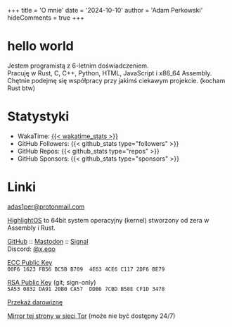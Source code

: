 +++
title = 'O mnie'
date = '2024-10-10'
author = 'Adam Perkowski'
hideComments = true
+++

# hello world

Jestem programistą z 6-letnim doświadczeniem.<br>
Pracuję w Rust, C, C++, Python, HTML, JavaScript i x86_64 Assembly.<br>
Chętnie podejmę się współpracy przy jakimś ciekawym projekcie. (kocham Rust btw)

# Statystyki

- WakaTime: <a href="https://wakatime.com/@adamperkowski" target="_blank">{{< wakatime_stats >}}</a>
- GitHub Followers: {{< github_stats type="followers" >}}
- GitHub Repos: {{< github_stats type="repos" >}}
- GitHub Sponsors: {{< github_stats type="sponsors" >}}

# Linki

<a href="mailto:adas1per@protonmail.com" target="_blank">adas1per@protonmail.com</a>

<a href="https://os.adamperkowski.dev" target="_blank">HighlightOS</a>
to 64bit system operacyjny (kernel) stworzony od zera w Assembly i Rust.

<a href="https://github.com/adamperkowski" target="_blank">GitHub</a> :: <a href="https://floss.social/@xx0a_q" target="_blank">Mastodon</a> :: <a href="https://signal.me/#eu/soGztmBh8pJ75fu3ZRkOUc-Zp4bH0BLEaHy_lxWc7Ijs_TBtUitOKbDwMxRJp-Be" target="_blank">Signal</a><br>
Discord: <a href="https://discord.com/users/1101820235566305290" target="_blank">@x.eqo</a>

<a href="https://raw.githubusercontent.com/adamperkowski/adamperkowski/main/ecc_pub_key" target="_blank">ECC Public Key</a><br>
`00F6 1623 FB56 BC5B B709  4E63 4CE6 C117 2DF6 BE79`

<a href="https://raw.githubusercontent.com/adamperkowski/adamperkowski/main/rsa_pub_key" target="_blank">RSA Public Key</a> (git; sign-only)<br>
`5A53 0832 DA91 20B0 CA57  DDB6 7CBD B58E CF1D 3478`

<a href="/donate" target="_blank">Przekaż darowiznę</a>

<a href="/tormirror.txt" target="_blank">Mirror tej strony w sieci Tor</a> (może nie być dostępny 24/7)
